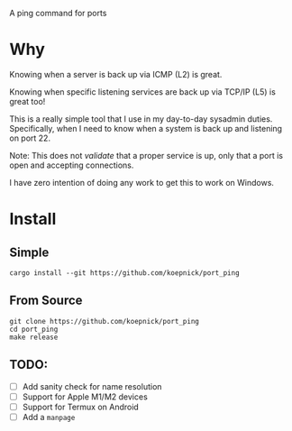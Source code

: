 A ping command for ports

# Why

Knowing when a server is back up via ICMP (L2) is great. 

Knowing when specific listening services are back up via TCP/IP (L5) is great too!

This is a really simple tool that I use in my day-to-day sysadmin duties. Specifically, when I need to know when a system is back up and listening on port 22.

Note: This does not *validate* that a proper service is up, only that a port is open and accepting connections.

I have zero intention of doing any work to get this to work on Windows. 

# Install

## Simple

`cargo install --git https://github.com/koepnick/port_ping`



## From Source

```shell
git clone https://github.com/koepnick/port_ping
cd port_ping
make release
```

## TODO: 

- [ ] Add sanity check for name resolution
- [ ] Support for Apple M1/M2 devices
- [ ] Support for Termux on Android
- [ ] Add a `manpage`
